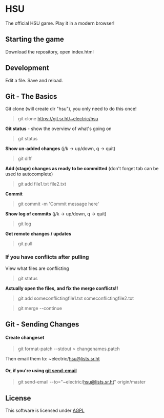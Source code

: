 # HSU

The official HSU game. Play it in a modern browser!

## Starting the game

Download the repository, open index.html

## Development

Edit a file. Save and reload.

## Git - The Basics

Git clone (will create dir "hsu"), you only need to do this once!
> git clone https://git.sr.ht/~electric/hsu

**Git status** - show the overview of what's going on 
> git status

**Show un-added changes** (j/k -> up/down, q -> quit)
> git diff

**Add (stage) changes as ready to be committed** (don't forget tab can be used to autocomplete)
> git add file1.txt file2.txt

**Commit**
> git commit -m 'Commit message here'

**Show log of commits** (j/k -> up/down, q -> quit) 
> git log

**Get remote changes / updates**
> git pull

### If you have conflicts after pulling
View what files are conflicting
> git status

**Actually open the files, and fix the merge conflicts!!**

> git add someconflictingfile1.txt someconflictingfile2.txt

> git merge --continue

## Git - Sending Changes

#### Create changeset
> git format-patch --stdout > changenames.patch

Then email them to: ~electric/hsu@lists.sr.ht

#### Or, if you're using [git send-email](https://git-send-email.io)

> git send-email --to="~electric/hsu@lists.sr.ht" origin/master

## License

This software is licensed under [AGPL](https://www.gnu.org/licenses/agpl-3.0.en.html)
